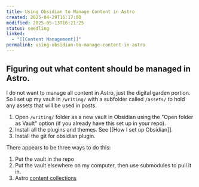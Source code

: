```yaml
---
title: Using Obsidian to Manage Content in Astro
created: 2025-04-29T16:17:00
modified: 2025-05-13T16:21:25
status: seedling
linked:
  - "[[Content Management]]"
permalink: using-obsidian-to-manage-content-in-astro
---
```


## Figuring out what content should be managed in Astro.

I do not want to manage all content in Astro, just the digital garden portion. So I set up my vault in `/writing/` with a subfolder called `/assets/` to hold any assets that will be used in posts.

1. Open `/writing/` folder as a new vault in Obsidian using the "Open folder as Vault" option (if you already have this set up in your repo).
2. Install all the plugins and themes. See [[How I set up Obsidian]].
3. Install the git for obsidian plugin.

There appears to be three ways to do this:

1. Put the vault in the repo
2. Put the vault elsewhere on my computer, then use submodules to pull it in.
3. Astro [content collections](https://docs.astro.build/en/guides/content-collections/)

